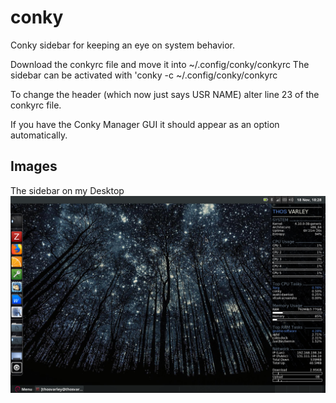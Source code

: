 # conky
Conky sidebar for keeping an eye on system behavior. 

Download the conkyrc file and move it into ~/.config/conky/conkyrc
The sidebar can be activated with 'conky -c ~/.config/conky/conkyrc

To change the header (which now just says USR NAME) alter line 23 of the conkyrc file. 

If you have the Conky Manager GUI it should appear as an option automatically. 

## Images

The sidebar on my Desktop
![Alt text](https://github.com/ThosV/conky/blob/master/imgs/conky_desktop.png?raw=true "Desktop")
